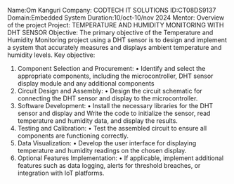 Name:Om Kanguri
Company: CODTECH IT SOLUTIONS
ID:CT08DS9137
Domain:Embedded System
Duration:10/oct-10/nov 2024
Mentor:
Overview of the project
Project: TEMPERATURE AND HUMIDITY MONITORING WITH DHT SENSOR
Objective:
The primary objective of the Temperature and Humidity Monitoring project using a DHT sensor is to design and implement a system that accurately measures and displays ambient temperature and humidity levels.
Key objective:
1.	Component Selection and Procurement:
•	Identify and select the appropriate components, including the microcontroller, DHT sensor display module and any additional components 
2.	Circuit Design and Assembly:
•	Design the circuit schematic for connecting the DHT sensor and display to the microcontroller.
3.	Software Development:
•	Install the necessary libraries for the DHT sensor and display  and Write the code to initialize the sensor, read temperature and humidity data, and display the results.
4.	Testing and Calibration:
•	Test the assembled circuit to ensure all components are functioning correctly.
5.	Data Visualization:
•	Develop the user interface for displaying temperature and humidity readings on the chosen display.
6.	Optional Features Implementation:
•	If applicable, implement additional features such as data logging, alerts for threshold breaches, or integration with IoT platforms.
